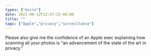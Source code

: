 ```yaml
---
types: ["micro"]
date: 2021-08-13T13:57:22-04:00
title: ""
tags: ["Apple","privacy","surveillance"]
---
```

Please also give me the confidence of an Apple exec explaining how scanning all your photos is “an advancement of the state of the art in privacy.”
